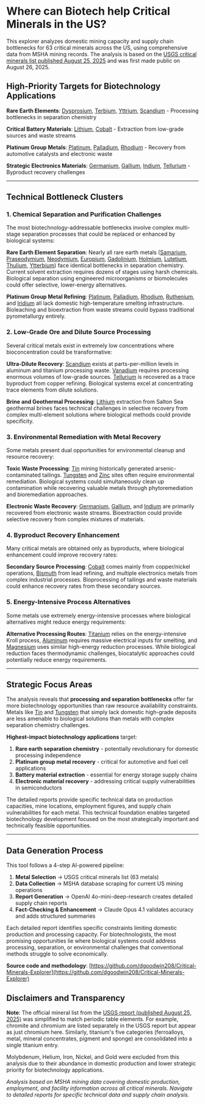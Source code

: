 # Where can Biotech help Critical Minerals in the US? 

This explorer analyzes domestic mining capacity and supply chain bottlenecks for 63 critical minerals across the US, using comprehensive data from MSHA mining records. The analysis is based on the [USGS critical minerals list published August 25, 2025](https://pubs.usgs.gov/of/2025/1047/ofr20251047.pdf) and was first made public on August 26, 2025.

## High-Priority Targets for Biotechnology Applications

**Rare Earth Elements**: [Dysprosium](dysprosium), [Terbium](terbium), [Yttrium](yttrium), [Scandium](scandium) - Processing bottlenecks in separation chemistry

**Critical Battery Materials**: [Lithium](lithium), [Cobalt](cobalt) - Extraction from low-grade sources and waste streams  

**Platinum Group Metals**: [Platinum](platinum), [Palladium](palladium), [Rhodium](rhodium) - Recovery from automotive catalysts and electronic waste

**Strategic Electronics Materials**: [Germanium](germanium), [Gallium](gallium), [Indium](indium), [Tellurium](tellurium) - Byproduct recovery challenges

---

## Technical Bottleneck Clusters

### 1. **Chemical Separation and Purification Challenges**

The most biotechnology-addressable bottlenecks involve complex multi-stage separation processes that could be replaced or enhanced by biological systems:

**Rare Earth Element Separation**: Nearly all rare earth metals ([Samarium](samarium), [Praseodymium](praseodymium), [Neodymium](neodymium), [Europium](europium), [Gadolinium](gadolinium), [Holmium](holmium), [Lutetium](lutetium), [Thulium](thulium), [Ytterbium](ytterbium)) face identical bottlenecks in separation chemistry. Current solvent extraction requires dozens of stages using harsh chemicals. Biological separation using engineered microorganisms or biomolecules could offer selective, lower-energy alternatives.

**Platinum Group Metal Refining**: [Platinum](platinum), [Palladium](palladium), [Rhodium](rhodium), [Ruthenium](ruthenium), and [Iridium](iridium) all lack domestic high-temperature smelting infrastructure. Bioleaching and bioextraction from waste streams could bypass traditional pyrometallurgy entirely.

### 2. **Low-Grade Ore and Dilute Source Processing**

Several critical metals exist in extremely low concentrations where bioconcentration could be transformative:

**Ultra-Dilute Recovery**: [Scandium](scandium) exists at parts-per-million levels in aluminum and titanium processing waste. [Vanadium](vanadium) requires processing enormous volumes of low-grade sources. [Tellurium](tellurium) is recovered as a trace byproduct from copper refining. Biological systems excel at concentrating trace elements from dilute solutions.

**Brine and Geothermal Processing**: [Lithium](lithium) extraction from Salton Sea geothermal brines faces technical challenges in selective recovery from complex multi-element solutions where biological methods could provide specificity.

### 3. **Environmental Remediation with Metal Recovery**

Some metals present dual opportunities for environmental cleanup and resource recovery:

**Toxic Waste Processing**: [Tin](tin) mining historically generated arsenic-contaminated tailings. [Tungsten](tungsten) and [Zinc](zinc) sites often require environmental remediation. Biological systems could simultaneously clean up contamination while recovering valuable metals through phytoremediation and bioremediation approaches.

**Electronic Waste Recovery**: [Germanium](germanium), [Gallium](gallium), and [Indium](indium) are primarily recovered from electronic waste streams. Bioextraction could provide selective recovery from complex mixtures of materials.

### 4. **Byproduct Recovery Enhancement**

Many critical metals are obtained only as byproducts, where biological enhancement could improve recovery rates:

**Secondary Source Processing**: [Cobalt](cobalt) comes mainly from copper/nickel operations, [Bismuth](bismuth) from lead refining, and multiple electronics metals from complex industrial processes. Bioprocessing of tailings and waste materials could enhance recovery rates from these secondary sources.

### 5. **Energy-Intensive Process Alternatives**

Some metals use extremely energy-intensive processes where biological alternatives might reduce energy requirements:

**Alternative Processing Routes**: [Titanium](titanium) relies on the energy-intensive Kroll process, [Aluminum](aluminum) requires massive electrical inputs for smelting, and [Magnesium](magnesium) uses similar high-energy reduction processes. While biological reduction faces thermodynamic challenges, biocatalytic approaches could potentially reduce energy requirements.

---

## Strategic Focus Areas

The analysis reveals that **processing and separation bottlenecks** offer far more biotechnology opportunities than raw resource availability constraints. Metals like [Tin](tin) and [Tungsten](tungsten) that simply lack domestic high-grade deposits are less amenable to biological solutions than metals with complex separation chemistry challenges.

**Highest-impact biotechnology applications** target:
1. **Rare earth separation chemistry** - potentially revolutionary for domestic processing independence
2. **Platinum group metal recovery** - critical for automotive and fuel cell applications  
3. **Battery material extraction** - essential for energy storage supply chains
4. **Electronic material recovery** - addressing critical supply vulnerabilities in semiconductors

The detailed reports provide specific technical data on production capacities, mine locations, employment figures, and supply chain vulnerabilities for each metal. This technical foundation enables targeted biotechnology development focused on the most strategically important and technically feasible opportunities.

---

## Data Generation Process

This tool follows a 4-step AI-powered pipeline:

1. **Metal Selection** → USGS critical minerals list (63 metals)
2. **Data Collection** → MSHA database scraping for current US mining operations  
3. **Report Generation** → OpenAI 4o-mini-deep-research creates detailed supply chain reports
4. **Fact-Checking & Enhancement** → Claude Opus 4.1 validates accuracy and adds structured summaries

Each detailed report identifies specific constraints limiting domestic production and processing capacity. For biotechnologists, the most promising opportunities lie where biological systems could address processing, separation, or environmental challenges that conventional methods struggle to solve economically.

**Source code and methodology**: [https://github.com/dgoodwin208/Critical-Minerals-Explorer](https://github.com/dgoodwin208/Critical-Minerals-Explorer)

## Disclaimers and Transparency



**Note**: The official mineral list from the [USGS report (published August 25, 2025)](https://pubs.usgs.gov/of/2025/1047/ofr20251047.pdf) was simplified to match periodic table elements. For example, chromite and chromium are listed separately in the USGS report but appear as just chromium here. Similarly, titanium's five categories (ferroalloys, metal, mineral concentrates, pigment and sponge) are consolidated into a single titanium entry.

Molybdenum, Helium, Iron, Nickel, and Gold were excluded from this analysis due to their abundance in domestic production and lower strategic priority for biotechnology applications. 

*Analysis based on MSHA mining data covering domestic production, employment, and facility information across all critical minerals. Navigate to detailed reports for specific technical data and supply chain analysis.*